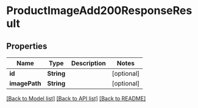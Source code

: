 # ProductImageAdd200ResponseResult

## Properties
Name | Type | Description | Notes
------------ | ------------- | ------------- | -------------
**id** | **String** |  | [optional] 
**imagePath** | **String** |  | [optional] 

[[Back to Model list]](../README.md#documentation-for-models) [[Back to API list]](../README.md#documentation-for-api-endpoints) [[Back to README]](../README.md)


